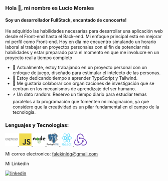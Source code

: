 ### Hola 👋, mi nombre es Lucio Morales
#### Soy un desarrollador FullStack, encantado de conocerte!

He adquirido las habilidades necesarias para desarrollar una aplicación web desde el Front-end hasta el Back-end. Mi enfoque principal está en mejorar mi perfil como Front-end. Hoy en día me encuentro simulando un horario laboral al trabajar en proyectos personales con el fin de potenciar mis habilidades y estar preparado para el momento en que me involucre en un proyecto real a tiempo completo

- 🔭 Actualmente, estoy trabajando en un proyecto personal con un enfoque de juego, diseñado para estimular el intelecto de las personas. 
- 🌱 Estoy dedicando tiempo a aprender TypeScript y Tailwind.
- 👯 Me gustaria colaborar con organizaciones de investigación que se centran en los mecanismos de aprendizaje del ser humano. 
- ⚡ Un dato random: Reservo un tiempo diario para estudiar temas paralelos a la programación que fomenten mi imaginacion, ya que considero que la creatividad es un pilar fundamental en el campo de la tecnología.


<h3 align="left">Lenguajes y Tecnologias:</h3>
<p align="left"> <a href="https://expressjs.com" target="_blank" rel="noreferrer"> <img src="https://raw.githubusercontent.com/devicons/devicon/master/icons/express/express-original-wordmark.svg" alt="express" width="40" height="40"/> </a> <a href="https://developer.mozilla.org/en-US/docs/Web/JavaScript" target="_blank" rel="noreferrer"> <img src="https://raw.githubusercontent.com/devicons/devicon/master/icons/javascript/javascript-original.svg" alt="javascript" width="40" height="40"/> </a> <a href="https://nodejs.org" target="_blank" rel="noreferrer"> <img src="https://raw.githubusercontent.com/devicons/devicon/master/icons/nodejs/nodejs-original-wordmark.svg" alt="nodejs" width="40" height="40"/> </a> <a href="https://www.postgresql.org" target="_blank" rel="noreferrer"> <img src="https://raw.githubusercontent.com/devicons/devicon/master/icons/postgresql/postgresql-original-wordmark.svg" alt="postgresql" width="40" height="40"/> </a> <a href="https://reactjs.org/" target="_blank" rel="noreferrer"> <img src="https://raw.githubusercontent.com/devicons/devicon/master/icons/react/react-original-wordmark.svg" alt="react" width="40" height="40"/> </a> <a href="https://redux.js.org" target="_blank" rel="noreferrer"> <img src="https://raw.githubusercontent.com/devicons/devicon/master/icons/redux/redux-original.svg" alt="redux" width="40" height="40"/> </a> </p>

Mi correo electronico: falekinldg@gmail.com

Mi LinkedIn

[<img src='https://cdn.jsdelivr.net/npm/simple-icons@3.0.1/icons/linkedin.svg' alt='linkedin' height='40'>](https://www.linkedin.com/in/lucio-morales/)
